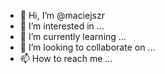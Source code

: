- 👋 Hi, I’m @maciejszr
- 👀 I’m interested in ...
- 🌱 I’m currently learning ...
- 💞️ I’m looking to collaborate on ...
- 📫 How to reach me ...

<!---
maciejszr/maciejszr is a ✨ special ✨ repository because its `README.md` (this file) appears on your GitHub profile.
You can click the Preview link to take a look at your changes.
--->
